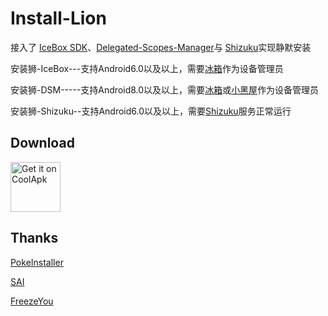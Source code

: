 # Install-Lion
接入了 [IceBox SDK](https://github.com/heruoxin/IceBox-SDK)、[Delegated-Scopes-Manager](https://github.com/heruoxin/Delegated-Scopes-Manager)与 [Shizuku](https://github.com/RikkaApps/Shizuku)实现静默安装

安装狮-IceBox---支持Android6.0以及以上，需要[冰箱](https://www.coolapk.com/apk/com.catchingnow.icebox)作为设备管理员

安装狮-DSM-----支持Android8.0以及以上，需要[冰箱](https://www.coolapk.com/apk/com.catchingnow.icebox)或[小黑屋](https://www.coolapk.com/apk/web1n.stopapp)作为设备管理员

安装狮-Shizuku--支持Android6.0以及以上，需要[Shizuku](https://www.coolapk.com/apk/moe.shizuku.privileged.api)服务正常运行

## Download
[<img src="https://www.coolapk.com/static/images/header-logo.png"
     alt="Get it on CoolApk"
     height="80">](https://www.coolapk.com/apk/com.modosa.apkinstaller)

## Thanks


[PokeInstaller](https://github.com/bavelee/PokeInstaller)  

[SAI](https://github.com/Aefyr/SAI)  

[FreezeYou](https://github.com/Playhi/FreezeYou)
